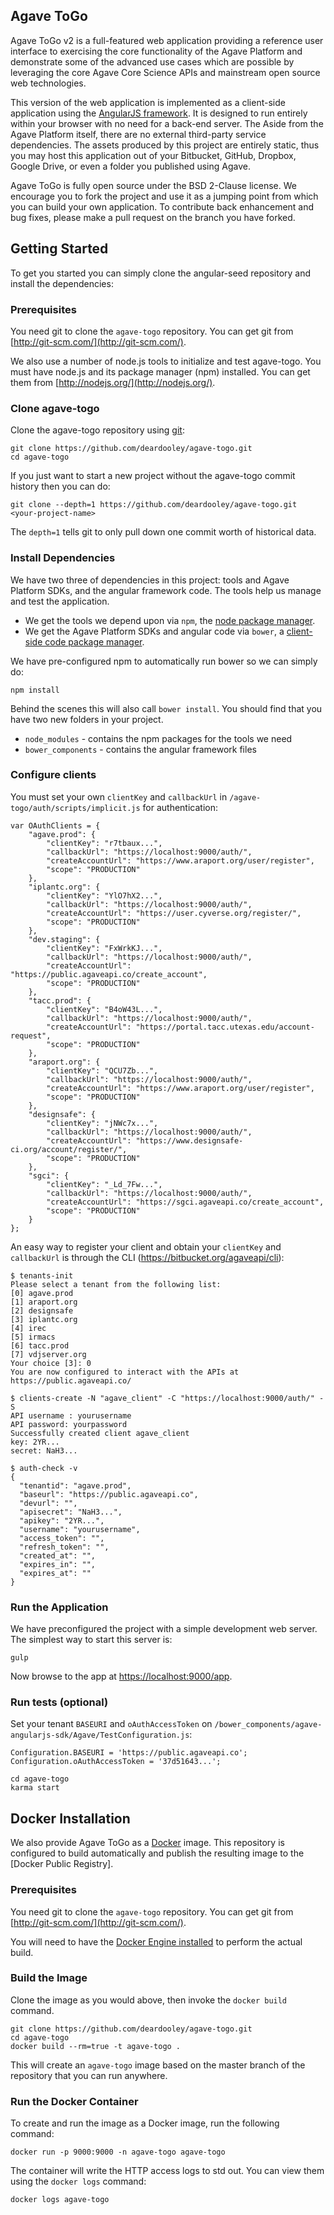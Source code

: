 ## Agave ToGo

Agave ToGo v2 is a full-featured web application providing a reference user interface to exercising the core
functionality of the Agave Platform and demonstrate some of the advanced use cases which are possible by leveraging
the core Agave Core Science APIs and mainstream open source web technologies.

This version of the web application is implemented as a client-side application using the
[AngularJS framework](http://angularjs.org/). It is designed to run entirely within your browser with no need for a
back-end server. The Aside from the Agave Platform itself, there are no external third-party
service dependencies. The assets produced by this project are entirely static, thus you may host this application out
of your Bitbucket, GitHub, Dropbox, Google Drive, or even a folder you published using Agave.  

Agave ToGo is fully open source under the BSD 2-Clause license. We encourage you to fork the project and use it as
a jumping point from which you can build your own application. To contribute back enhancement and bug fixes, please
make a pull request on the branch you have forked.

## Getting Started

To get you started you can simply clone the angular-seed repository and install the dependencies:

### Prerequisites

You need git to clone the `agave-togo` repository. You can get git from [http://git-scm.com/](http://git-scm.com/).

We also use a number of node.js tools to initialize and test agave-togo. You must have node.js and its package manager (npm) installed. You can get them from [http://nodejs.org/](http://nodejs.org/).

### Clone agave-togo

Clone the agave-togo repository using [git](http://git-scm.com/):

```
git clone https://github.com/deardooley/agave-togo.git  
cd agave-togo  
```

If you just want to start a new project without the agave-togo commit history then you can do:

```
git clone --depth=1 https://github.com/deardooley/agave-togo.git <your-project-name>  
```

The `depth=1` tells git to only pull down one commit worth of historical data.

### Install Dependencies

We have two three of dependencies in this project: tools and Agave Platform SDKs, and the angular framework code. The tools help us manage and test the application.

* We get the tools we depend upon via `npm`, the [node package manager](https://www.npmjs.org/).
* We get the Agave Platform SDKs and angular code via `bower`, a [client-side code package manager](http://bower.io/).  

We have pre-configured npm to automatically run bower so we can simply do:

```
npm install
```  

Behind the scenes this will also call `bower install`. You should find that you have two new folders in your project.

* `node_modules` - contains the npm packages for the tools we need
* `bower_components` - contains the angular framework files

### Configure clients

You must set your own `clientKey` and `callbackUrl` in `/agave-togo/auth/scripts/implicit.js` for authentication:

```
var OAuthClients = {
    "agave.prod": {
        "clientKey": "r7tbaux...",
        "callbackUrl": "https://localhost:9000/auth/",
        "createAccountUrl": "https://www.araport.org/user/register",
        "scope": "PRODUCTION"
    },
    "iplantc.org": {
        "clientKey": "YlO7hX2...",
        "callbackUrl": "https://localhost:9000/auth/",
        "createAccountUrl": "https://user.cyverse.org/register/",
        "scope": "PRODUCTION"
    },
    "dev.staging": {
        "clientKey": "FxWrkKJ...",
        "callbackUrl": "https://localhost:9000/auth/",
        "createAccountUrl": "https://public.agaveapi.co/create_account",
        "scope": "PRODUCTION"
    },
    "tacc.prod": {
        "clientKey": "B4oW43L...",
        "callbackUrl": "https://localhost:9000/auth/",
        "createAccountUrl": "https://portal.tacc.utexas.edu/account-request",
        "scope": "PRODUCTION"
    },
    "araport.org": {
        "clientKey": "QCU7Zb...",
        "callbackUrl": "https://localhost:9000/auth/",
        "createAccountUrl": "https://www.araport.org/user/register",
        "scope": "PRODUCTION"
    },
    "designsafe": {
        "clientKey": "jNWc7x...",
        "callbackUrl": "https://localhost:9000/auth/",
        "createAccountUrl": "https://www.designsafe-ci.org/account/register/",
        "scope": "PRODUCTION"
    },
    "sgci": {
        "clientKey": "_Ld_7Fw...",
        "callbackUrl": "https://localhost:9000/auth/",
        "createAccountUrl": "https://sgci.agaveapi.co/create_account",
        "scope": "PRODUCTION"
    }
};
```

An easy way to register your client and obtain your `clientKey` and `callbackUrl` is through the CLI (https://bitbucket.org/agaveapi/cli):

```
$ tenants-init
Please select a tenant from the following list:
[0] agave.prod
[1] araport.org
[2] designsafe
[3] iplantc.org
[4] irec
[5] irmacs
[6] tacc.prod
[7] vdjserver.org
Your choice [3]: 0
You are now configured to interact with the APIs at https://public.agaveapi.co/

$ clients-create -N "agave_client" -C "https://localhost:9000/auth/" -S
API username : yourusername
API password: yourpassword
Successfully created client agave_client
key: 2YR...
secret: NaH3...

$ auth-check -v
{
  "tenantid": "agave.prod",
  "baseurl": "https://public.agaveapi.co",
  "devurl": "",
  "apisecret": "NaH3...",
  "apikey": "2YR...",
  "username": "yourusername",
  "access_token": "",
  "refresh_token": "",
  "created_at": "",
  "expires_in": "",
  "expires_at": ""
}
```

### Run the Application

We have preconfigured the project with a simple development web server. The simplest way to start this server is:

```
gulp
```

Now browse to the app at [https://localhost:9000/app](https://localhost:9000/app).

### Run tests (optional)

Set your tenant `BASEURI` and `oAuthAccessToken` on `/bower_components/agave-angularjs-sdk/Agave/TestConfiguration.js`:

```
Configuration.BASEURI = 'https://public.agaveapi.co';
Configuration.oAuthAccessToken = '37d51643...';
```

```
cd agave-togo
karma start
```

## Docker Installation

We also provide Agave ToGo as a [Docker](https://hub.docker.com/r/agaveapi/agave-togo) image. This repository is configured to build automatically
and publish the resulting image to the [Docker Public Registry].

### Prerequisites

You need git to clone the `agave-togo` repository. You can get git from [http://git-scm.com/](http://git-scm.com/).

You will need to have the [Docker Engine installed](http://docs.docker.com/engine/installation/) to perform the actual build.


### Build the Image

Clone the image as you would above, then invoke the `docker build` command.

```
git clone https://github.com/deardooley/agave-togo.git  
cd agave-togo
docker build --rm=true -t agave-togo .
```

This will create an `agave-togo` image based on the master branch of the repository that you can run anywhere.

### Run the Docker Container

To create and run the image as a Docker image, run the following command:

```
docker run -p 9000:9000 -n agave-togo agave-togo
```

The container will write the HTTP access logs to std out. You can view them using the `docker logs` command:

```
docker logs agave-togo
```